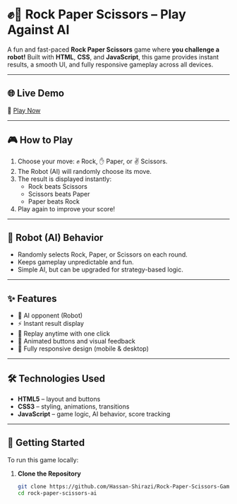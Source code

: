 # ✊🤖 Rock Paper Scissors – Play Against AI

A fun and fast-paced **Rock Paper Scissors** game where **you challenge a robot!** Built with **HTML**, **CSS**, and **JavaScript**, this game provides instant results, a smooth UI, and fully responsive gameplay across all devices.

---

## 🌐 Live Demo

🔗 [Play Now](https://hassan-shirazi.github.io/Rock-Paper-Scissors-Game/)  
<!-- Replace '#' with your hosted game URL -->

---

## 🎮 How to Play

1. Choose your move: ✊ Rock, ✋ Paper, or ✌️ Scissors.
2. The Robot (AI) will randomly choose its move.
3. The result is displayed instantly:
   - Rock beats Scissors  
   - Scissors beats Paper  
   - Paper beats Rock  
4. Play again to improve your score!

---

## 🤖 Robot (AI) Behavior

- Randomly selects Rock, Paper, or Scissors on each round.
- Keeps gameplay unpredictable and fun.
- Simple AI, but can be upgraded for strategy-based logic.

---

## ✨ Features

- 🧠 AI opponent (Robot)
- ⚡ Instant result display
- 🔄 Replay anytime with one click
- 🎨 Animated buttons and visual feedback
- 📱 Fully responsive design (mobile & desktop)

---

## 🛠️ Technologies Used

- **HTML5** – layout and buttons  
- **CSS3** – styling, animations, transitions  
- **JavaScript** – game logic, AI behavior, score tracking  

---

## 🚀 Getting Started

To run this game locally:

1. **Clone the Repository**
   ```bash
   git clone https://github.com/Hassan-Shirazi/Rock-Paper-Scissors-Game.git
   cd rock-paper-scissors-ai
